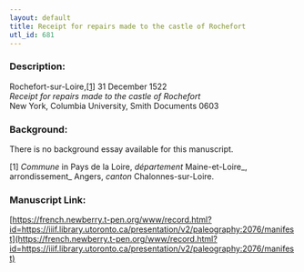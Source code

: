 ```yaml
---
layout: default
title: Receipt for repairs made to the castle of Rochefort
utl_id: 681
---
```


### Description:

Rochefort-sur-Loire,<a id="_ftnref1">[[1]](#_ftn1)</a> 31 December 1522<br>
_Receipt for repairs made to the castle of Rochefort_<br>
New York, Columbia University, Smith Documents 0603

### Background:

There is no background essay available for this manuscript.

<a id="_ftn1">[1]</a> _Commune_ in Pays de la Loire, _département_ Maine-et-Loire_, arrondissement_ Angers, _canton_ Chalonnes-sur-Loire. 

### Manuscript Link:

[https://french.newberry.t-pen.org/www/record.html?id=https://iiif.library.utoronto.ca/presentation/v2/paleography:2076/manifest](https://french.newberry.t-pen.org/www/record.html?id=https://iiif.library.utoronto.ca/presentation/v2/paleography:2076/manifest)
